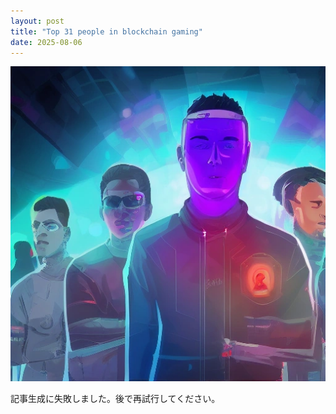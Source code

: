 ```yaml
---
layout: post
title: "Top 31 people in blockchain gaming"
date: 2025-08-06
---
```


![記事画像](assets/images/20250806_web3.png)

記事生成に失敗しました。後で再試行してください。
